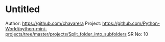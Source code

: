 # Untitled

Author: https://github.com/chavarera
Project: https://github.com/Python-World/python-mini-projects/tree/master/projects/Split_folder_into_subfolders
SR No: 10